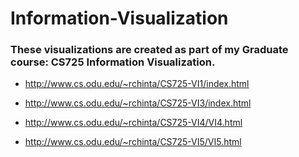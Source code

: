 # Information-Visualization

### These visualizations are created as part of my Graduate course: CS725 Information Visualization.

* http://www.cs.odu.edu/~rchinta/CS725-VI1/index.html

* http://www.cs.odu.edu/~rchinta/CS725-VI3/index.html

* http://www.cs.odu.edu/~rchinta/CS725-VI4/VI4.html

* http://www.cs.odu.edu/~rchinta/CS725-VI5/VI5.html
